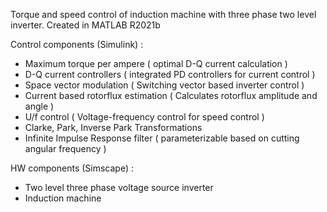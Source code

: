 Torque and speed control of induction machine with three phase two level inverter.
Created in MATLAB R2021b

Control components (Simulink) :
- Maximum torque per ampere ( optimal D-Q current calculation )
- D-Q current controllers ( integrated PD controllers for current control )
- Space vector modulation ( Switching vector based inverter control )
- Current based rotorflux estimation ( Calculates rotorflux amplitude and angle )
- U/f control ( Voltage-frequency control for speed control )
- Clarke, Park, Inverse Park Transformations
- Infinite Impulse Response filter ( parameterizable based on cutting angular frequency )

HW components (Simscape) :
- Two level three phase voltage source inverter
- Induction machine
